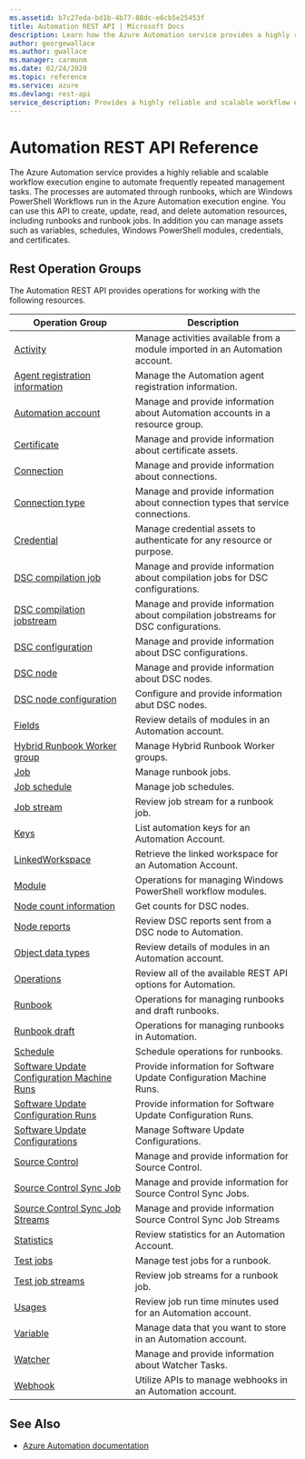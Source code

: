 ```yaml
---
ms.assetid: b7c27eda-bd1b-4b77-88dc-e6cb5e25453f
title: Automation REST API | Microsoft Docs
description: Learn how the Azure Automation service provides a highly reliable and scalable workflow execution engine to automate frequently repeated management tasks.
author: georgewallace
ms.author: gwallace
ms.manager: carmonm
ms.date: 02/24/2020
ms.topic: reference
ms.service: azure
ms.devlang: rest-api
service_description: Provides a highly reliable and scalable workflow execution engine to automate frequently repeated management tasks.
---
```

# Automation REST API Reference
The Azure Automation service provides a highly reliable and scalable workflow execution engine to automate frequently repeated management tasks. The processes are automated through runbooks, which are Windows PowerShell Workflows run in the Azure Automation execution engine. You can use this API to create, update, read, and delete automation resources, including runbooks and runbook jobs. In addition you can manage assets such as variables, schedules, Windows PowerShell modules, credentials, and certificates. 
## Rest Operation Groups
The Automation REST API provides operations for working with the following resources.

|Operation Group | Description |
|----------------|-------------|
| [Activity](xref:management.azure.com.automation.activity) | Manage activities available from a module imported in an Automation account.| 
| [Agent registration information](xref:management.azure.com.automation.agentregistrationinformation) | Manage the Automation agent registration information.| 
| [Automation account](xref:management.azure.com.automation.automationaccount) | Manage and provide information about Automation accounts in a resource group.| 
| [Certificate](xref:management.azure.com.automation.certificate) | Manage and provide information about certificate assets.| 
| [Connection](xref:management.azure.com.automation.connection) | Manage and provide information about connections.|
| [Connection type](xref:management.azure.com.automation.connectiontype) | Manage and provide information about connection types that service connections.|
| [Credential](xref:management.azure.com.automation.credential) | Manage credential assets to authenticate for any resource or purpose.| 
| [DSC compilation job](xref:management.azure.com.automation.dsccompilationjob) | Manage and provide information about compilation jobs for DSC configurations.| 
| [DSC compilation jobstream](xref:management.azure.com.automation.dsccompilationjobstream) | Manage and provide information about compilation jobstreams for DSC configurations.|
| [DSC configuration](xref:management.azure.com.automation.dscconfiguration) | Manage and provide information about DSC configurations.| 
| [DSC node](xref:management.azure.com.automation.dscnode) | Manage and provide information about DSC nodes.| 
| [DSC node configuration](xref:management.azure.com.automation.dscnodeconfiguration) | Configure and provide information abut DSC nodes.| 
| [Fields](xref:management.azure.com.automation.fields) | Review details of modules in an Automation account.| 
| [Hybrid Runbook Worker group](xref:management.azure.com.automation.hybridrunbookworkergroup) | Manage Hybrid Runbook Worker groups.| 
| [Job](xref:management.azure.com.automation.job) |Manage runbook jobs.| 
| [Job schedule](xref:management.azure.com.automation.jobschedule) | Manage job schedules.| 
| [Job stream](xref:management.azure.com.automation.jobstream) | Review job stream for a runbook job. |
| [Keys](xref:management.azure.com.automation.keys) | List automation keys for an Automation Account. | 
| [LinkedWorkspace](xref:management.azure.com.automation.linkedworkspace) | Retrieve the linked workspace for an Automation Account. | 
| [Module](xref:management.azure.com.automation.module) | Operations for managing Windows PowerShell workflow modules.|
| [Node count information](xref:management.azure.com.automation.nodereports) | Get counts for DSC nodes.| 
| [Node reports](xref:management.azure.com.automation.nodereports) | Review DSC reports sent from a DSC node to Automation.|
| [Object data types](xref:management.azure.com.automation.objectdatatypes) | Review details of modules in an Automation account.| 
| [Operations](xref:management.azure.com.automation.operations) | Review all of the available REST API options for Automation.|
| [Runbook](xref:management.azure.com.automation.runbook) | Operations for managing runbooks and draft runbooks.| 
| [Runbook draft](xref:management.azure.com.automation.runbookdraft) | Operations for managing runbooks in Automation. | 
| [Schedule](xref:management.azure.com.automation.schedule) | Schedule operations for runbooks.| 
| [Software Update Configuration Machine Runs](xref:management.azure.com.automation.softwareupdateconfigurationmachineruns) | Provide information for Software Update Configuration Machine Runs.| 
| [Software Update Configuration Runs](xref:management.azure.com.automation.softwareupdateconfigurationmachineruns) | Provide information for Software Update Configuration Runs.|
| [Software Update Configurations](xref:management.azure.com.automation.softwareupdateconfigurations) | Manage Software Update Configurations.|
| [Source Control](xref:management.azure.com.automation.sourcecontrol) | Manage and provide information for Source Control.|
| [Source Control Sync Job](xref:management.azure.com.automation.sourcecontrolsyncjob) | Manage and provide information for Source Control Sync Jobs.|
| [Source Control Sync Job Streams](xref:management.azure.com.automation.sourcecontrolsyncjobstreams) | Manage and provide information Source Control Sync Job Streams|
| [Statistics](xref:management.azure.com.automation.statistics) | Review statistics for an Automation Account.|
| [Test jobs](xref:management.azure.com.automation.testjob) | Manage test jobs for a runbook.|
| [Test job streams](xref:management.azure.com.automation.testjobstreams) | Review job streams for a runbook job.|
| [Usages](xref:management.azure.com.automation.usages) | Review job run time minutes used for an Automation account.| 
| [Variable](xref:management.azure.com.automation.variable) | Manage data that you want to store in an Automation account.| 
| [Watcher](xref:management.azure.com.automation.watcher) | Manage and provide information about Watcher Tasks.|
| [Webhook](xref:management.azure.com.automation.webhook) | Utilize APIs to manage webhooks in an Automation account.| 

## See Also
* [Azure Automation documentation](https://docs.microsoft.com/azure/automation)
